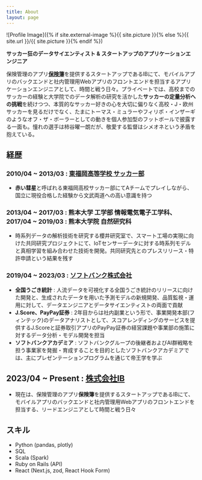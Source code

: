 ```yaml
---
title: About
layout: page
---
```

![Profile Image]({% if site.external-image %}{{ site.picture }}{% else %}{{ site.url }}/{{ site.picture }}{% endif %})

**サッカー狂のデータサイエンティスト & スタートアップのアプリケーションエンジニア**<br>

保険管理のアプリ[**保険簿**](https://hokenbo.com/)を提供するスタートアップであるIBにて、モバイルアプリのバックエンドと社内管理用Webアプリのフロントエンドを担当するアプリケーションエンジニアとして、時間と戦う日々。プライベートでは、高校までのサッカーの経験と大学院でのデータ解析の研究を活かした**サッカーの定量分析への挑戦**を続けつつ、本質的なサッカー好きの心を大切に偏りなく高校・J・欧州サッカーを見るだけでなく、たまにトーマス・ミュラーやフィリポ・インザーギのようなオフ・ザ・ボーラーとしての動きを個人参加型のフットボールで披露する一面も。憧れの選手は柿谷曜一朗だが、敬愛する監督はシメオネという矛盾を抱えている。

## 経歴

### 2010/04 ~ 2013/03 : [東福岡高等学校 サッカー部](https://higashifc.com/)
- **赤い彗星**と呼ばれる東福岡高校サッカー部にてAチームでプレイしながら、国立に現役合格した経験から文武両道への高い意識を持つ

### 2013/04 ~ 2017/03 : 熊本大学 工学部 情報電気電子工学科、2017/04 ~ 2019/03 : 熊本大学院 自然研究科
- 時系列データの解析技術を研究する櫻井研究室で、スマート工場の実現に向けた共同研究プロジェクトにて、IoTセンサーデータに対する時系列モデルと真相学習を組み合わせた技術を開発。共同研究先とのプレスリリース・特許申請という結果を残す

### 2019/04 ~ 2023/03 : [ソフトバンク株式会社](https://www.softbank.jp/corp/aboutus/profile/)
- **全国うごき統計** : 人流データを可視化する全国うごき統計のリリースに向けた開発と、生成されたデータを用いた予測モデルの新規開発、品質監視・運用に対して、データエンジニアとデータサイエンティストの両面で貢献
- **J.Score、PayPay証券** : 2年目からは社内副業という形で、事業開発本部(フィンテック)のデータアナリストとして、スコアレンディングのサービスを提供するJ.Scoreと証券取引アプリのPayPay証券の経営課題や事業部の施策に対するデータ分析・モデル開発を担当
- **ソフトバンクアカデミア** : ソフトバンクグループの後継者およびAI群戦略を担う事業家を発掘・育成することを目的としたソフトバンクアカデミアでは、主にプレゼンテーションプログラムを通じて帝王学を学ぶ

## 2023/04 ~ Present : [株式会社IB](https://hokenbo.com/company)
- 現在は、保険管理のアプリ**保険簿**を提供するスタートアップであるIBにて、モバイルアプリのバックエンドと社内管理用Webアプリのフロントエンドを担当する、リードエンジニアとして時間と戦う日々

## スキル

- Python (pandas, plotly)
- SQL
- Scala (Spark)
- Ruby on Rails (API)
- React (Next.js, zod, React Hook Form)
